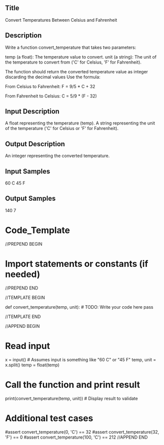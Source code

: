 ## Title
Convert Temperatures Between Celsius and Fahrenheit

## Description
Write a function convert_temperature that takes two parameters:

temp (a float): The temperature value to convert.
unit (a string): The unit of the temperature to convert from ('C' for Celsius, 'F' for Fahrenheit).

The function should return the converted temperature value as integer discarding the decimal values
Use the formula:

From Celsius to Fahrenheit: F = 9/5 * C + 32

From Fahrenheit to Celsius: C = 5/9 * (F - 32)

## Input Description
A float representing the temperature (temp).
A string representing the unit of the temperature ('C' for Celsius or 'F' for Fahrenheit).

## Output Description
An integer representing the converted temperature.

## Input Samples
60 C
45 F

## Output Samples
140
7


# Code_Template

//PREPEND BEGIN
# Import statements or constants (if needed)
//PREPEND END

//TEMPLATE BEGIN

def convert_temperature(temp, unit):
    # TODO: Write your code here
    pass

//TEMPLATE END


//APPEND BEGIN
# Read input
x = input()  # Assumes input is something like "60 C" or "45 F"
temp, unit = x.split()
temp = float(temp)

# Call the function and print result
print(convert_temperature(temp, unit))  # Display result to validate

# Additional test cases
#assert convert_temperature(0, 'C') == 32
#assert convert_temperature(32, 'F') == 0
#assert convert_temperature(100, 'C') == 212
//APPEND END
